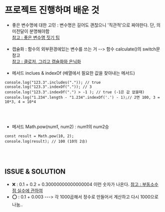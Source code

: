 # 프로젝트 진행하며 배운 것

- 좋은 변수명에 대한 고민 : 변수명은 길어도 괜찮으니 '직관적'으로 짜야한다. 단, 의미전달이 분명해야함<br>
  [참고 : 좋은 변수명 짓기 팁](https://remotty.github.io/blog/2014/03/01/hyogwajeogin-ireumjisgi/)
  <br><br>
- 캡슐화 : 함수의 외부환경에있는 변수를 쓰는 거 --> 함수 calculate()의 switch문 참고 <br>
  [참고 : 클로저, 그리고 캡슐화와 은닉화](https://meetup.toast.com/posts/90)
  <br><br>
- 메서드 inclues & indexOf (배열에서 필요한 값을 찾아내는 메서드)

```
console.log("123.3".includes(".")); // true
console.log("123.3".indexOf(".")); // 3
console.log("123.3".indexOf(".") > -1 ); // true (-1은 값 없을때)
console.log("1.234".length - "1.234".indexOf('.') - 1);// 2면 100, 3 = 10*3, 4 = 10*4
```

<br><br>

- 메서드 Math.pow(num1, num2) : num1의 num2승

```
const result = Math.pow(10, 2);
console.log(result); // 100 (10의 2승)
```

<br><br>

## ISSUE & SOLUTION

- ❌ : 0.1 + 0.2 = 0.30000000000000004 이런 숫자가 나온다. [참고 : 부동소수점 실수에 관하여](https://velog.io/@sgyoon/2019-09-15-01)
- ⭕ : 0.1 + 0.003 ---> 각 1000곱해서 정수로 만들어서 계산하고 다시 1000으로 나눔..
